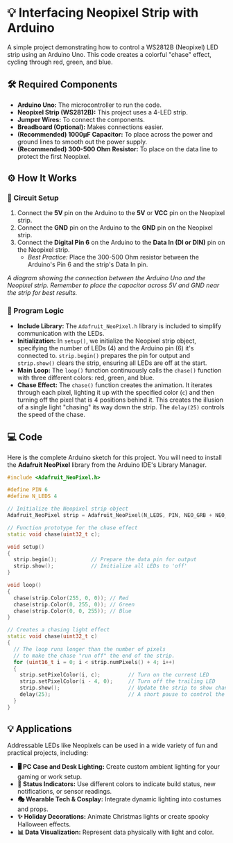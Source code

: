 # 💡 Interfacing Neopixel Strip with Arduino

A simple project demonstrating how to control a WS2812B (Neopixel) LED strip using an Arduino Uno. This code creates a colorful "chase" effect, cycling through red, green, and blue.

## 🛠️ Required Components

*   **Arduino Uno:** The microcontroller to run the code.
*   **Neopixel Strip (WS2812B):** This project uses a 4-LED strip.
*   **Jumper Wires:** To connect the components.
*   **Breadboard (Optional):** Makes connections easier.
*   **(Recommended) 1000µF Capacitor:** To place across the power and ground lines to smooth out the power supply.
*   **(Recommended) 300-500 Ohm Resistor:** To place on the data line to protect the first Neopixel.

## ⚙️ How It Works

### 🔌 Circuit Setup

1.  Connect the **5V** pin on the Arduino to the **5V** or **VCC** pin on the Neopixel strip.
2.  Connect the **GND** pin on the Arduino to the **GND** pin on the Neopixel strip.
3.  Connect the **Digital Pin 6** on the Arduino to the **Data In (DI or DIN)** pin on the Neopixel strip.
    *   *Best Practice:* Place the 300-500 Ohm resistor between the Arduino's Pin 6 and the strip's Data In pin.

<!-- You can add an image of your circuit here -->
<!-- ![Circuit Diagram](path/to/your/circuit_diagram.png) -->
*A diagram showing the connection between the Arduino Uno and the Neopixel strip. Remember to place the capacitor across 5V and GND near the strip for best results.*

### 🧠 Program Logic

*   **Include Library:** The `Adafruit_NeoPixel.h` library is included to simplify communication with the LEDs.
*   **Initialization:** In `setup()`, we initialize the Neopixel strip object, specifying the number of LEDs (4) and the Arduino pin (6) it's connected to. `strip.begin()` prepares the pin for output and `strip.show()` clears the strip, ensuring all LEDs are off at the start.
*   **Main Loop:** The `loop()` function continuously calls the `chase()` function with three different colors: red, green, and blue.
*   **Chase Effect:** The `chase()` function creates the animation. It iterates through each pixel, lighting it up with the specified color (`c`) and then turning off the pixel that is 4 positions behind it. This creates the illusion of a single light "chasing" its way down the strip. The `delay(25)` controls the speed of the chase.

## 💻 Code

Here is the complete Arduino sketch for this project. You will need to install the **Adafruit NeoPixel** library from the Arduino IDE's Library Manager.

```cpp
#include <Adafruit_NeoPixel.h>

#define PIN 6
#define N_LEDS 4

// Initialize the Neopixel strip object
Adafruit_NeoPixel strip = Adafruit_NeoPixel(N_LEDS, PIN, NEO_GRB + NEO_KHZ800);

// Function prototype for the chase effect
static void chase(uint32_t c);

void setup()
{
  strip.begin();           // Prepare the data pin for output
  strip.show();            // Initialize all LEDs to 'off'
}

void loop()
{
  chase(strip.Color(255, 0, 0)); // Red
  chase(strip.Color(0, 255, 0)); // Green
  chase(strip.Color(0, 0, 255)); // Blue
}

// Creates a chasing light effect
static void chase(uint32_t c)
{
  // The loop runs longer than the number of pixels
  // to make the chase "run off" the end of the strip.
  for (uint16_t i = 0; i < strip.numPixels() + 4; i++)
  {
    strip.setPixelColor(i, c);         // Turn on the current LED
    strip.setPixelColor(i - 4, 0);     // Turn off the trailing LED
    strip.show();                      // Update the strip to show changes
    delay(25);                         // A short pause to control the speed
  }
}
```
## 💡 Applications

Addressable LEDs like Neopixels can be used in a wide variety of fun and practical projects, including:

*   **🖥️ PC Case and Desk Lighting:** Create custom ambient lighting for your gaming or work setup.
*   **🚦 Status Indicators:** Use different colors to indicate build status, new notifications, or sensor readings.
*   **🎭 Wearable Tech & Cosplay:** Integrate dynamic lighting into costumes and props.
*   **✨ Holiday Decorations:** Animate Christmas lights or create spooky Halloween effects.
*   **📊 Data Visualization:** Represent data physically with light and color.
